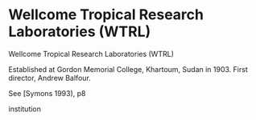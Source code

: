 



# Wellcome Tropical Research Laboratories (WTRL)


Wellcome Tropical Research Laboratories (WTRL)

Established at Gordon Memorial College, Khartoum, Sudan in 1903. First director, Andrew Balfour.

See [Symons 1993), p8

institution